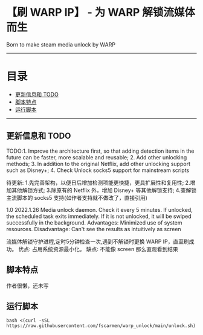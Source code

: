 # 【刷 WARP IP】 - 为 WARP 解锁流媒体而生
Born to make steam media unlock by WARP 

* * *

# 目录

- [更新信息和 TODO](README.md#更新信息和-todo)
- [脚本特点](README.md#脚本特点)
- [运行脚本](README.md#运行脚本)

* * *

## 更新信息和 TODO
TODO:1. Improve the architecture first, so that adding detection items in the future can be faster, more scalable and reusable; 2. Add other unlocking methods; 3. In addition to the original Netflix, add other unlocking support such as Disney+; 4. Check Unlock socks5 support for mainstream scripts
   
待更新: 1.先完善架构，以便日后增加检测项能更快捷，更具扩展性和复用性; 2.增加其他解锁方式; 3.除原有的 Netflix 外，增加 Disney+ 等其他解锁支持; 4.查解锁主流脚本的 socks5 支持(如作者支持就不做改了，直接引用)

1.0 2022.1.26 Media unlock daemon. Check it every 5 minutes. If unlocked, the scheduled task exits immediately. If it is not unlocked, it will be swiped successfully in the background. Advantages: Minimized use of system resources. Disadvantage: Can't see the results as intuitively as screen

流媒体解锁守护进程,定时5分钟检查一次,遇到不解锁时更换 WARP IP，直至刷成功。 优点: 占用系统资源最小化。 缺点: 不能像 screen 那么直观看到结果

## 脚本特点
作者很懒，还未写

## 运行脚本

```
bash <(curl -sSL https://raw.githubusercontent.com/fscarmen/warp_unlock/main/unlock.sh)
```
